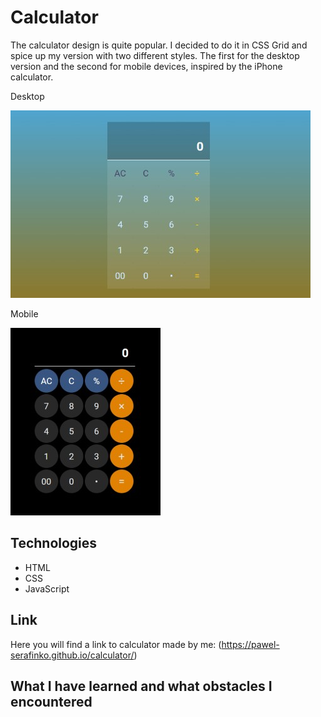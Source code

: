 # Calculator

The calculator design is quite popular. I decided to do it in CSS Grid and spice up my version with two different styles. The first for the desktop version and the second for mobile devices, inspired by the iPhone calculator.

Desktop

![](img/desktop.jpg)

Mobile

![](img/mobile.jpg)

## Technologies

* HTML
* CSS
* JavaScript

## Link

Here you will find a link to calculator made by me: (https://pawel-serafinko.github.io/calculator/)

## What I have learned and what obstacles I encountered
